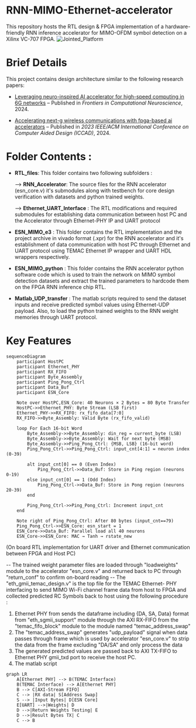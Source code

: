# RNN-MIMO-Ethernet-accelerator
This repository hosts the RTL design & FPGA implementation of a hardware-friendly RNN inference accelerator for MIMO-OFDM symbol detection on a Xilinx VC-707 FPGA. 
![Jointed_Platform](https://github.com/user-attachments/assets/281cf099-ec1e-41de-ab0e-c1855a5c1d6b)



# Brief Details

This project contains design architecture similar to the following research papers:

- [Leveraging neuro-inspired AI accelerator for high-speed computing in 6G networks](https://www.frontiersin.org/journals/computational-neuroscience/articles/10.3389/fncom.2024.1345644/full) – Published in *Frontiers in Computational Neuroscience*, 2024.

- [Accelerating next-g wireless communications with fpga-based ai accelerators](https://ieeexplore.ieee.org/abstract/document/10323918) – Published in *2023 IEEE/ACM International Conference on Computer Aided Design (ICCAD)*, 2024.


# Folder Contents :

- **RTL_files**: This folder contains two following subfolders :

  --> **RNN_Accelerator**: The source files for the RNN accelerator (esn_core.v) it's submodules along with testbench for core design verification with datasets and python trained weights.

  --> **Ethernet_UART_Interface** : The RTL modifications and required submodules for establishing data communication between host PC and the Accelerator through Ethernet-PHY IP and UART protocol
  

- **ESN_MIMO_e3** : This folder contains the RTL implementation and the project archive in vivado format (.xpr) for the RNN accelerator and it's establishment of data communication with host PC through Ethernet and UART protocol using TEMAC Ethernet IP wrapper and UART HDL wrappers respectively.

- **ESN_MIMO_python** : This folder contains the RNN accelerator python software code which is used to train the network on MIMO symbol detection datasets and extract the trained parameters to hardcode them on the FPGA RNN inference chip RTL.

- **Matlab_UDP_transfer** : The matlab scripts required to send the dataset inputs and receive predicted symbol values using Ethernet-UDP payload. Also, to load the python trained weights to the RNN weight memories through UART protocol.



# Key Features
```mermaid
sequenceDiagram
    participant HostPC
    participant Ethernet_PHY
    participant RX_FIFO
    participant Byte_Assembly
    participant Ping_Pong_Ctrl
    participant Data_Buf
    participant ESN_Core

    Note over HostPC,ESN_Core: 40 Neurons × 2 Bytes = 80 Byte Transfer
    HostPC->>Ethernet_PHY: Byte Stream (LSB first)
    Ethernet_PHY->>RX_FIFO: rx_fifo_data[7:0]
    RX_FIFO->>Byte_Assembly: Valid Byte (rx_fifo_valid)

    loop For Each 16-bit Word
        Byte_Assembly->>Byte_Assembly: din_reg = current_byte (LSB)
        Byte_Assembly->>Byte_Assembly: Wait for next byte (MSB)
        Byte_Assembly->>Ping_Pong_Ctrl: {MSB, LSB} (16-bit word)
        Ping_Pong_Ctrl->>Ping_Pong_Ctrl: input_cnt[4:1] = neuron index (0-39)
        
        alt input_cnt[0] == 0 (Even Index)
            Ping_Pong_Ctrl->>Data_Buf: Store in Ping region (neurons 0-19)
        else input_cnt[0] == 1 (Odd Index)
            Ping_Pong_Ctrl->>Data_Buf: Store in Pong region (neurons 20-39)
        end
        
        Ping_Pong_Ctrl->>Ping_Pong_Ctrl: Increment input_cnt
    end
    
    Note right of Ping_Pong_Ctrl: After 80 bytes (input_cnt==79)
    Ping_Pong_Ctrl->>ESN_Core: esn_start = 1
    ESN_Core->>Data_Buf: Parallel load all 40 neurons
    ESN_Core->>ESN_Core: MAC → Tanh → rstate_new
```
(On board RTL implementation for UART driver and Ethernet communication between FPGA and Host PC)

-- The trained weight parameter files are loaded through "loadweights" module to the accelerator "esn_core.v" and returned back to PC through "return_conf" to confirm on-board reading
-- The "eth_gmii_temac_design.v" is the top file for the TEMAC Ethernet- PHY interfacing to send MIMO Wi-Fi channel frame data from host to FPGA and collected predicted RC Symbols back to host using the following procedure :

   1. Ethernet PHY from  sends the dataframe including {DA, SA, Data} format from "eth_sgmii_support" module through the AXI RX-FIFO from the "temac_fifo_block" module to the module named "temac_address_swap"
   2. The "temac_address_swap"  generates "udp_payload" signal when data passes through frame which is used by accelerator "esn_core.v" to strip the data from the frame excluding "DA/SA" and only process the data
   3. The generated predicted values are passed back to AXI TX-FIFO to Ethernet PHY gmii_txd port to receive the host PC.
   4. The matlab script   

```mermaid
graph LR
    A[Ethernet PHY] --> B(TEMAC Interface)
    B(TEMAC Interface) --> A[Ethernet PHY]
    B --> C[AXI-Stream FIFO]
    C --> |RX data| S[Address Swap]
    S --> |Input Bytes| D[ESN Core]
    E[UART] -->|Weights| D
    D -->|Return Weights Testing| E
    D -->|Result Bytes TX| C
    C --> B
```


